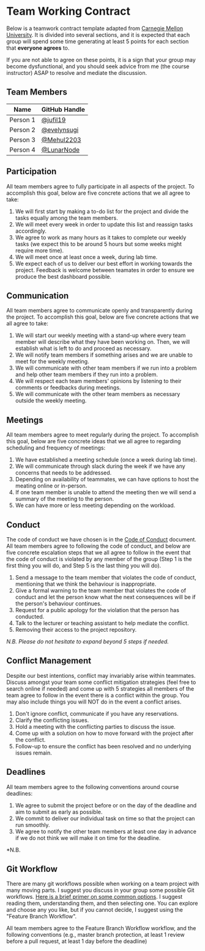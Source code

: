 # Team Working Contract

Below is a teamwork contract template adapted from [Carnegie Mellon University](https://www.cmu.edu/teaching/designteach/teach/instructionalstrategies/groupprojects/tools/index.html).
It is divided into several sections, and it is expected that each group will spend some time generating at least 5 points for each section that **everyone agrees** to. 

If you are not able to agree on these points, it is a sign that your group may become dysfunctional, and you should seek advice from me (the course instructor) ASAP to resolve and mediate the discussion.

## Team Members

| Name     | GitHub Handle                          |
|----------|----------------------------------------|
| Person 1 | [@jufil19](https://github.com/jufil19) |
| Person 2 | [@evelynsugi](https://github.com/evelynsugi) |
| Person 3 | [@Mehul2203](https://github.com/Mehul2203) |
| Person 4 | [@LunarNode](https://github.com/LunarNode) |

## Participation

All team members agree to fully participate in all aspects of the project.
To accomplish this goal, below are five concrete actions that we all agree to take:

1. We will first start by making a to-do list for the project and divide the tasks equally among the team members. 
2. We will meet every week in order to update this list and reassign tasks accordingly.
3. We agree to work as many hours as it takes to complete our weekly tasks (we expect this to be around 5 hours but some weeks might require more time).
4. We will meet once at least once a week, during lab time.
5. We expect each of us to deliver our best effort in working towards the project. Feedback is welcome between teamates in order to ensure we produce the best dashboard possible.

## Communication

All team members agree to communicate openly and transparently during the project.
To accomplish this goal, below are five concrete actions that we all agree to take:

1. We will start our weekly meeting with a stand-up where every team member will describe what they have been working on. Then, we will establish what is left to do and proceed as necessary.
2. We will notify team members if something arises and we are unable to meet for the weekly meeting.
3. We will communicate with other team members if we run into a problem and help other team members if they run into a problem.
4. We will respect each team members' opinions by listening to their comments or feedbacks during meetings.
5. We will communicate with the other team members as necessary outside the weekly meeting.

## Meetings

All team members agree to meet regularly during the project.
To accomplish this goal, below are five concrete ideas that we all agree to regarding scheduling and frequency of meetings:


1. We have established a meeting schedule (once a week during lab time). 
2. We will communicate through slack during the week if we have any concerns that needs to be addressed.
3. Depending on availability of teammates, we can have options to host the meating online or in-person.
4. If one team member is unable to attend the meeting then we will send a summary of the meeting to the person.
5. We can have more or less meeting depending on the workload.

## Conduct

The code of conduct we have chosen is in the [Code of Conduct](CODE_OF_CONDUCT.md) document.
All team members agree to following the code of conduct, and below are five concrete escalation steps that we all agree to follow in the event that the code of conduct is violated by any member of the group (Step 1 is the first thing you will do, and Step 5 is the last thing you will do).

1. Send a message to the team member that violates the code of conduct, mentioning that we think the behaviour is inappropriate.
2. Give a formal warning to the team member that violates the code of conduct and let the person know what the next consequences will be if the person's behaviour continues.
3. Request for a public apology for the violation that the person has conducted.
4. Talk to the lecturer or teaching assistant to help mediate the conflict.
5. Removing their access to the project repository.

*N.B. Please do not hesitate to expand beyond 5 steps if needed.*

## Conflict Management

Despite our best intentions, conflict may invariably arise within teammates.
Discuss amongst your team some conflict mitigation strategies (feel free to search online if needed) and come up with 5 strategies all members of the team agree to follow in the event there is a conflict within the group.
You may also include things you will NOT do in the event a conflict arises.

1. Don't ignore conflict, communicate if you have any reservations. 
2. Clarify the conflicting issues.
3. Hold a meeting with the conflicting parties to discuss the issue.
4. Come up with a solution on how to move forward with the project after the conflict.
5. Follow-up to ensure the conflict has been resolved and no underlying issues remain.

## Deadlines

All team members agree to the following conventions around course deadlines:

1. We agree to submit the project before or on the day of the deadline and aim to submit as early as possible.
2. We commit to deliver our individual task on time so that the project can run smoothly. 
3. We agree to notify the other team members at least one day in advance if we do not think we will make it on time for the deadline.


*N.B. 

## Git Workflow

There are many git workflows possible when working on a team project with many moving parts.
I suggest you discuss in your group some possible Git workflows.
[Here is a brief primer on some common options](https://www.atlassian.com/git/tutorials/comparing-workflows).
I suggest reading them, understanding them, and then selecting one.
You can explore and choose any you like, but if you cannot decide, I suggest using the "Feature Branch Workflow".


All team members agree to the Feature Branch Workflow workflow, and the following conventions (e.g., master branch protection, at least 1 review before a pull request, at least 1 day before the deadline)
